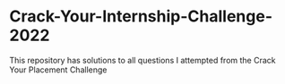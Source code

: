 # Crack-Your-Internship-Challenge-2022
This repository has solutions to all questions I attempted from the Crack Your Placement Challenge
